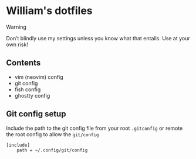 # William's dotfiles

> [!WARNING]
> Don’t blindly use my settings unless you know what that entails. Use at your own risk!

## Contents

- vim (neovim) config
- git config
- fish config
- ghostty config

## Git config setup

Include the path to the git config file from your root `.gitconfig` or remote the root config to allow the `git/config`

```bash
[include]
    path = ~/.config/git/config
```
